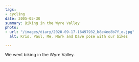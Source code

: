 ```yaml
---
tags:
- cycling
date: 2005-05-30
summary: Biking in the Wyre Valley
photo:
- url: "/images/diary/2020-09-17-16497932_b8e4ee8b7f_o.jpg"
  alt: Kris, Paul, Me, Mark and Dave pose with our bikes

---
```

We went biking in the Wyre Valley.